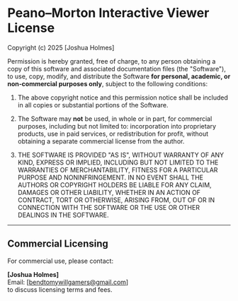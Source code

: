 <!-- ============================================================
#  Peano–Morton Interactive Viewer (Holmes Curve Visualization)
#  Copyright (c) 2025 Joshua Holmes
#  All rights reserved.
#
#  License:
#    - Free for personal, educational, and research use.
#    - Commercial use requires an explicit license agreement.
#
#  Description:
#    Interactive Python tool for exploring Peano–Morton interleaving
#    and the Holmes Curve, a ternary skewed space-filling traversal.
#
#  Author: Joshua Holmes
#  Repository: https://github.com/<your-github-handle>/peano-morton-viewer
-->
# Peano–Morton Interactive Viewer License

Copyright (c) 2025 [Joshua Holmes]

Permission is hereby granted, free of charge, to any person obtaining a copy
of this software and associated documentation files (the "Software"), to use,
copy, modify, and distribute the Software **for personal, academic, or
non‑commercial purposes only**, subject to the following conditions:

1. The above copyright notice and this permission notice shall be included in
   all copies or substantial portions of the Software.

2. The Software may **not** be used, in whole or in part, for commercial
   purposes, including but not limited to: incorporation into proprietary
   products, use in paid services, or redistribution for profit, without
   obtaining a separate commercial license from the author.

3. THE SOFTWARE IS PROVIDED "AS IS", WITHOUT WARRANTY OF ANY KIND, EXPRESS OR
   IMPLIED, INCLUDING BUT NOT LIMITED TO THE WARRANTIES OF MERCHANTABILITY,
   FITNESS FOR A PARTICULAR PURPOSE AND NONINFRINGEMENT. IN NO EVENT SHALL THE
   AUTHORS OR COPYRIGHT HOLDERS BE LIABLE FOR ANY CLAIM, DAMAGES OR OTHER
   LIABILITY, WHETHER IN AN ACTION OF CONTRACT, TORT OR OTHERWISE, ARISING
   FROM, OUT OF OR IN CONNECTION WITH THE SOFTWARE OR THE USE OR OTHER
   DEALINGS IN THE SOFTWARE.

---

## Commercial Licensing

For commercial use, please contact:

**[Joshua Holmes]**  
Email: [bendtomywillgamers@gmail.com]  
to discuss licensing terms and fees.
